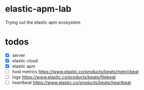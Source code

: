 # elastic-apm-lab
Trying out the elastic apm ecosystem

# todos
- [x] server
- [x] elastic cloud
- [x] elastic apm
- [ ] host metrics https://www.elastic.co/products/beats/metricbeat
- [ ] logs https://www.elastic.co/products/beats/filebeat
- [ ] heartbeat https://www.elastic.co/products/beats/heartbeat
